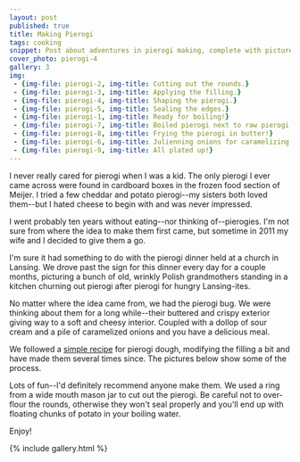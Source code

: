 ```yaml
---
layout: post
published: true
title: Making Pierogi
tags: cooking
snippet: Post about adventures in pierogi making, complete with pictures!
cover_photo: pierogi-4
gallery: 3 
img:
 - {img-file: pierogi-2, img-title: Cutting out the rounds.}
 - {img-file: pierogi-3, img-title: Applying the filling.}
 - {img-file: pierogi-4, img-title: Shaping the pierogi.}
 - {img-file: pierogi-5, img-title: Sealing the edges.}
 - {img-file: pierogi-1, img-title: Ready for boiling!}
 - {img-file: pierogi-7, img-title: Boiled pierogi next to raw pierogi.}
 - {img-file: pierogi-8, img-title: Frying the pierogi in butter!}
 - {img-file: pierogi-6, img-title: Julienning onions for caramelizing.}
 - {img-file: pierogi-9, img-title: All plated up!}
---
```

I never really cared for pierogi when I was a kid. The only pierogi I ever came across were found in cardboard boxes in the frozen food section of Meijer. I tried a few cheddar and potato pierogi--my sisters both loved them--but I hated cheese to begin with and was never impressed.

I went probably ten years without eating--nor thinking of--pierogies. I'm not sure from where the idea to make them first came, but sometime in 2011 my wife and I decided to give them a go.

I'm sure it had something to do with the pierogi dinner held at a church in Lansing. We drove past the sign for this dinner every day for a couple months, picturing a bunch of old, wrinkly Polish grandmothers standing in a kitchen churning out pierogi after pierogi for hungry Lansing-ites.

No matter where the idea came from, we had the pierogi bug. We were thinking about them for a long while--their buttered and crispy exterior giving way to a soft and cheesy interior. Coupled with a dollop of sour cream and a pile of caramelized onions and you have a delicious meal.

We followed a [simple recipe](http://allrecipes.com/recipe/pierogi-polish-dumplings/) for pierogi dough, modifying the filling a bit and have made them several times since. The pictures below show some of the process.

Lots of fun--I'd definitely recommend anyone make them. We used a ring from a wide mouth mason jar to cut out the pierogi. Be careful not to over-flour the rounds, otherwise they won't seal properly and you'll end up with floating chunks of potato in your boiling water.

Enjoy!

{% include gallery.html %}